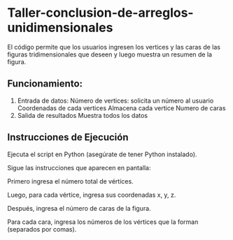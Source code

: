 # Taller-conclusion-de-arreglos-unidimensionales
El código permite que los usuarios ingresen los vertices y las caras de las figuras tridimensionales que deseen y luego muestra un resumen de la figura.

## Funcionamiento:
1. Entrada de datos:
   Número de vertices: solicita un número al usuario
   Coordenadas de cada vertices
   Almacena cada vertice
   Numero de caras
2. Salida de resultados
   Muestra todos los datos

## Instrucciones de Ejecución
Ejecuta el script en Python (asegúrate de tener Python instalado).

Sigue las instrucciones que aparecen en pantalla:

Primero ingresa el número total de vértices.

Luego, para cada vértice, ingresa sus coordenadas x, y, z.

Después, ingresa el número de caras de la figura.

Para cada cara, ingresa los números de los vértices que la forman (separados por comas).

